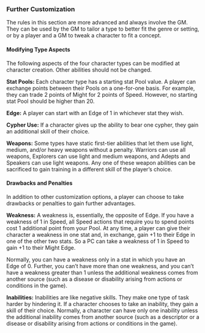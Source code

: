 ### Further Customization

<!-- P, ID: 030937 -->

The rules in this section are more advanced and always involve the GM. They can be used by the GM to tailor a type to better fit the genre or setting, or by a player and a GM to tweak a character to fit a concept.

#### Modifying Type Aspects

<!-- P, ID: 030940 -->

The following aspects of the four character types can be modified at character creation. Other abilities should not be changed.

<!-- P, ID: 030941 -->

**Stat Pools:** Each character type has a starting stat Pool value. A player can exchange points between their Pools on a one-for-one basis. For example, they can trade 2 points of Might for 2 points of Speed. However, no starting stat Pool should be higher than 20.

<!-- P, ID: 030942 -->

**Edge:** A player can start with an Edge of 1 in whichever stat they wish.

<!-- P, ID: 030943 -->

**Cypher Use:** If a character gives up the ability to bear one cypher, they gain an additional skill of their choice.

<!-- P, ID: 030944 -->

**Weapons:** Some types have static first-tier abilities that let them use light, medium, and/or heavy weapons without a penalty. Warriors can use all weapons, Explorers can use light and medium weapons, and Adepts and Speakers can use light weapons. Any one of these weapon abilities can be sacrificed to gain training in a different skill of the player’s choice.

#### Drawbacks and Penalties

<!-- P, ID: 030947 -->

In addition to other customization options, a player can choose to take drawbacks or penalties to gain further advantages.

<!-- P, ID: 030948 -->

**Weakness:** A weakness is, essentially, the opposite of Edge. If you have a weakness of 1 in Speed, all Speed actions that require you to spend points cost 1 additional point from your Pool. At any time, a player can give their character a weakness in one stat and, in exchange, gain +1 to their Edge in one of the other two stats. So a PC can take a weakness of 1 in Speed to gain +1 to their Might Edge.

<!-- P, ID: 030949 -->

Normally, you can have a weakness only in a stat in which you have an Edge of 0. Further, you can’t have more than one weakness, and you can’t have a weakness greater than 1 unless the additional weakness comes from another source (such as a disease or disability arising from actions or conditions in the game).

<!-- P, ID: 030950 -->

**Inabilities:** Inabilities are like negative skills. They make one type of task harder by hindering it. If a character chooses to take an inability, they gain a skill of their choice. Normally, a character can have only one inability unless the additional inability comes from another source (such as a descriptor or a disease or disability arising from actions or conditions in the game).

